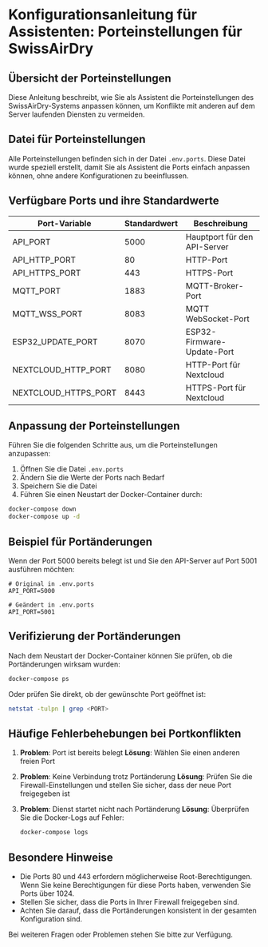 # Konfigurationsanleitung für Assistenten: Porteinstellungen für SwissAirDry

## Übersicht der Porteinstellungen

Diese Anleitung beschreibt, wie Sie als Assistent die Porteinstellungen des SwissAirDry-Systems anpassen können, um Konflikte mit anderen auf dem Server laufenden Diensten zu vermeiden.

## Datei für Porteinstellungen

Alle Porteinstellungen befinden sich in der Datei `.env.ports`. Diese Datei wurde speziell erstellt, damit Sie als Assistent die Ports einfach anpassen können, ohne andere Konfigurationen zu beeinflussen.

## Verfügbare Ports und ihre Standardwerte

| Port-Variable | Standardwert | Beschreibung |
|---------------|--------------|--------------|
| API_PORT | 5000 | Hauptport für den API-Server |
| API_HTTP_PORT | 80 | HTTP-Port |
| API_HTTPS_PORT | 443 | HTTPS-Port |
| MQTT_PORT | 1883 | MQTT-Broker-Port |
| MQTT_WSS_PORT | 8083 | MQTT WebSocket-Port |
| ESP32_UPDATE_PORT | 8070 | ESP32-Firmware-Update-Port |
| NEXTCLOUD_HTTP_PORT | 8080 | HTTP-Port für Nextcloud |
| NEXTCLOUD_HTTPS_PORT | 8443 | HTTPS-Port für Nextcloud |

## Anpassung der Porteinstellungen

Führen Sie die folgenden Schritte aus, um die Porteinstellungen anzupassen:

1. Öffnen Sie die Datei `.env.ports`
2. Ändern Sie die Werte der Ports nach Bedarf
3. Speichern Sie die Datei
4. Führen Sie einen Neustart der Docker-Container durch:

```bash
docker-compose down
docker-compose up -d
```

## Beispiel für Portänderungen

Wenn der Port 5000 bereits belegt ist und Sie den API-Server auf Port 5001 ausführen möchten:

```
# Original in .env.ports
API_PORT=5000

# Geändert in .env.ports
API_PORT=5001
```

## Verifizierung der Portänderungen

Nach dem Neustart der Docker-Container können Sie prüfen, ob die Portänderungen wirksam wurden:

```bash
docker-compose ps
```

Oder prüfen Sie direkt, ob der gewünschte Port geöffnet ist:

```bash
netstat -tulpn | grep <PORT>
```

## Häufige Fehlerbehebungen bei Portkonflikten

1. **Problem**: Port ist bereits belegt
   **Lösung**: Wählen Sie einen anderen freien Port

2. **Problem**: Keine Verbindung trotz Portänderung
   **Lösung**: Prüfen Sie die Firewall-Einstellungen und stellen Sie sicher, dass der neue Port freigegeben ist

3. **Problem**: Dienst startet nicht nach Portänderung
   **Lösung**: Überprüfen Sie die Docker-Logs auf Fehler:
   ```bash
   docker-compose logs
   ```

## Besondere Hinweise

- Die Ports 80 und 443 erfordern möglicherweise Root-Berechtigungen. Wenn Sie keine Berechtigungen für diese Ports haben, verwenden Sie Ports über 1024.
- Stellen Sie sicher, dass die Ports in Ihrer Firewall freigegeben sind.
- Achten Sie darauf, dass die Portänderungen konsistent in der gesamten Konfiguration sind.

Bei weiteren Fragen oder Problemen stehen Sie bitte zur Verfügung.